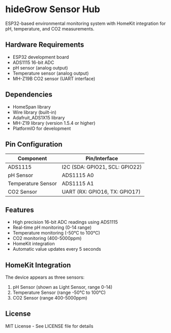 # hideGrow Sensor Hub

ESP32-based environmental monitoring system with HomeKit integration for pH, temperature, and CO2 measurements.

## Hardware Requirements

- ESP32 development board
- ADS1115 16-bit ADC
- pH sensor (analog output)
- Temperature sensor (analog output)
- MH-Z19B CO2 sensor (UART interface)

## Dependencies

- HomeSpan library
- Wire library (built-in)
- Adafruit_ADS1X15 library
- MH-Z19 library (version 1.5.4 or higher)
- PlatformIO for development

## Pin Configuration

| Component | Pin/Interface |
|-----------|--------------|
| ADS1115 | I2C (SDA: GPIO21, SCL: GPIO22) |
| pH Sensor | ADS1115 A0 |
| Temperature Sensor | ADS1115 A1 |
| CO2 Sensor | UART (RX: GPIO16, TX: GPIO17) |

## Features

- High precision 16-bit ADC readings using ADS1115
- Real-time pH monitoring (0-14 range)
- Temperature monitoring (-50°C to 100°C)
- CO2 monitoring (400-5000ppm)
- HomeKit integration
- Automatic value updates every 5 seconds

## HomeKit Integration

The device appears as three sensors:
1. pH Sensor (shown as Light Sensor, range 0-14)
2. Temperature Sensor (range -50°C to 100°C)
3. CO2 Sensor (range 400-5000ppm)

## License

MIT License - See LICENSE file for details
